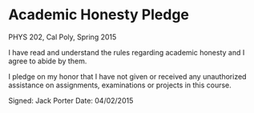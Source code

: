 # Academic Honesty Pledge

PHYS 202, Cal Poly, Spring 2015

I have read and understand the rules regarding academic honesty and I agree to abide by them.

I pledge on my honor that I have not given or received any unauthorized assistance on
assignments, examinations or projects in this course.

Signed: Jack Porter
Date: 04/02/2015

